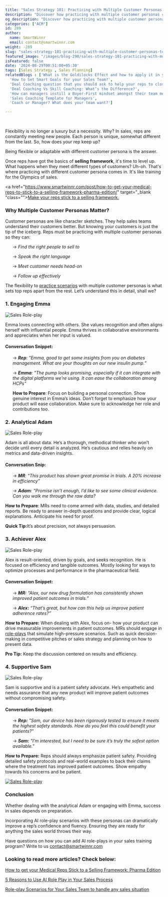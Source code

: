 ```yaml
---
title: "Sales Strategy 101: Practicing with Multiple Customer Personas to Drive Sales"
description: "Discover how practicing with multiple customer personas can transform your sales training program. Learn best practices even for remote sales reps and how to prepare them effectively"
og_description: "Discover how practicing with multiple customer personas can transform your sales training program. Learn best practices even for remote sales reps and how to prepare them effectively"
categories: ["ACM"]
id: 289
author:
  name: SmartWinnr
  email: contact@smartwinnr.com
weight: -289
slug: "sales-strategy-101-practicing-with-multiple-customer-personas-to-drive-sales"
featured_image: "/images/blog-290/sales-strategy-101-practicing-with-multiple-customer-personas-to-drive-sales.png"
isFeatured: false
date: '2024-08-29T00:51:00+05:30'
tags: [Sales Strategy , Sales Planning]
relatedBlogs : ['What is the Goldilocks Effect and how to apply it in your business?',
  'How to Set Smart Goals for your Sales Team?',
  'Deal Coaching question that you should ask to help your reps to close more deals',
  'Deal Coaching Vs Skill Coaching: What’s the Difference?',
  'How can managers instill a Buyer-First mindset amongst their team members?',
  'Sales Coaching Template for Managers',
  'Coach or Manager? What does your team want?']

---
```

  <br>




<p>Flexibility is no longer a luxury but a necessity. Why? In sales, reps are constantly meeting new people. Each person is unique, somewhat different from the last. So, how does your rep keep up? </p>

<p>Being flexible or adaptable with different customer persona is the answer.</p>

<p>Once reps have got the basics of <b>selling framework</b>, it's time to level up. What happens when they meet different types of customers? Uh-oh. That's where practicing with different customer persona comes in. It's like training for the Olympics of sales. </p>

<a href="https://www.smartwinnr.com/post/how-to-get-your-medical-reps-to-stick-to-a-selling-framework-pharma-edition/" target="_blank "class=""><u>Make your reps stick to a selling framework.</u></a>


<h3>Why Multiple Customer Personas Matter? </h3>

<p>Customer personas are like character sketches. They help sales teams understand their customers better. But knowing your customers is just the tip of the iceberg. Reps must be practicing with multiple customer personas so they can:  </p>

<ul>
<p> &#8594 <i>Find the right people to sell to </i></p>

<p> &#8594 <i>Speak the right language </i></p>

<p> &#8594 <i>Meet customer needs head-on </i></p>

<p> &#8594 <i>Follow up effectively </i></p>
</ul>


<p>The flexibility to <a href="https://www.smartwinnr.com/post/8-sales-role-play-scenarios-that-will-help-prepare-your-sales-team-to-handle-any-sales-situation/" target="_blank" class=""> practice scenarios</a> with multiple customer personas is what sets top reps apart from the rest. Let’s understand this in detail, shall we? </p>


<h3 class="ml-bold-text ml-margin-top-bottom20">1. Engaging Emma </h3>


<p>
<img src="/images/blog-289/customer-persona-engaging-emma.png" alt="Sales Role-play">
</p>



<p>Emma loves connecting with others. She values recognition and often aligns herself with influential people. Emma thrives in collaborative environments and appreciates when her input is valued. </p>
 
<h4 class="ml-bold-text ml-margin-top-bottom20">Conversation Snippet:</h4>
<ul>
  <p> &#8594 <i><b>Rep</b>: "Emma, good to get some insights from you on diabetes management. What are your thoughts on our new insulin pump.” </i> </p>
 

<p> &#8594 <i><b>Emma</b>: "The pump looks promising, especially if it can integrate with the digital platforms we're using. It can ease the collaboration among HCPs" </i></p>
 

<p><b>How to Prepare</b>: Focus on building a personal connection. Show genuine interest in Emma’s ideas. Don’t forget to emphasize how your product will ease collaboration. Make sure to acknowledge her role and contributions too. </p>
</ul>

<h3 class="ml-bold-text ml-margin-top-bottom20"> 2. Analytical Adam  </h3>


<p>
<img src="/images/blog-289/customer-persona-analytical-adam.png" alt="Sales Role-play">
</p>




<p>Adam is all about data. He’s a thorough, methodical thinker who won’t decide until every detail is analyzed. He’s cautious and relies heavily on metrics and data-driven insights. </p>

<h4 class="ml-bold-text ml-margin-top-bottom20"> Conversation Snip: </h4>
<ul>
<p> &#8594 <i>
<b>MR</b>: “This product has shown great promise in trials. A 20% increase in efficiency” </i>
</p>
<p> &#8594 <i>
<b>Adam</b>: “Promise isn’t enough, I’d like to see some clinical evidence. Can you walk me through the raw data? </i>
</p>
</ul>

 
 <p><b>How to Prepare</b>: MRs need to come armed with data, studies, and detailed reports. Be ready to answer in-depth questions and provide clear, logical explanations. Anticipate his need for proof. </p>

<div class="ml_pro_tip ml-margin-bottom20">
  <p><b>Quick Tip:</b>It’s about precision, not always persuasion.</p> 
</div>

<h3 class="ml-bold-text ml-margin-top-bottom20"> 3. Achiever Alex </h3>



<p>
<img src="/images/blog-289/customer-persona-achiever-alex.png" alt="Sales Role-play">
</p>




</p>Alex is result-oriented, driven by goals, and seeks recognition. He is focused on efficiency and tangible outcomes. Mostly looking for ways to optimize processes and performance in the pharmaceutical field. </p>

<h4 class="ml-bold-text ml-margin-top-bottom20">Conversation Snippet: </h4>
<ul>
<p> &#8594 <i>
<b>MR:</b> “Alex, our new drug formulation has consistently shown improved patient outcomes in trials.” </i>
</p>
<p> &#8594<i>
<b>Alex:</b> “That’s great, but how can this help us improve patient adherence rates?” </i>
</p>
</ul>

<p><b>How to Prepare:</b> When dealing with Alex, focus on- how your product can drive measurable improvements in patient outcomes. MRs should engage in <a href="https://www.smartwinnr.com/post/5-reasons-to-use-ai-role-play-in-your-sales-process/" target="_blank" class="">role-plays</a> that simulate high-pressure scenarios. Such as quick decision-making in competitive pitches or sales strategy and planning on how to present data. </p>

<div class="ml_pro_tip ml-margin-bottom20">
  <p><b>Pro Tip:</b> Keep the discussion centered on results and efficiency.</p> 
</div>


 

<h3 class="ml-bold-text ml-margin-top-bottom20"> 4. Supportive Sam </h3>



<p>
<img src="/images/blog-289/customer-persona-supportive-sam.png" alt="Sales Role-play">
</p>





<p>Sam is supportive and is a patient safety advocate. He’s empathetic and needs assurance that any new product will improve patient outcomes without compromising safety. </p>
 

<h4 class="ml-bold-text ml-margin-top-bottom20"> Conversation Snippet: </h4>
 
<ul>
<p> &#8594 <i>
<b>Rep:</b> "Sam, our device has been rigorously tested to ensure it meets the highest safety standards. How do you feel this could benefit your patients?" </i>
</p>
<p> &#8594 <i>
<b>Sam:</b> "I’m interested, but I need to be sure it’s truly the safest option available." </i>
</p>
 </ul>

<p><b>How to Prepare:</b> Reps should always emphasize patient safety. Providing detailed safety protocols and real-world examples to back their claims where the treatment has improved patient outcomes. Show empathy towards his concerns and be patient. </p>


<p>
<a href="https://www.smartwinnr.com/neo-ai-pilot-registration/">
    <img src="/images/blog-289/customer-persona.png" alt="Sales Role-play">
</a>
</p>
 



<h3 class="ml-bold-text ml-margin-top-bottom20"> Conclusion </h3>

<p>Whether dealing with the analytical Adam or engaging with Emma, success in sales depends on preparation.  </p>

<p>Incorporating AI role-play scenarios with these personas can dramatically improve a rep’s confidence and fluency. Ensuring they are ready for anything the sales world throws their way. </p>

<p>Have questions on how you can add AI role-plays in your sales training program? Write to us <a href="mailto:contact@smartwinnr.com" target="_blank" class=""><span>contact@smartwinnr.com</span></a><p>

<h3 class="ml-bold-text ml-margin-top-bottom20"> Looking to read more articles? Check below: </h3>


<p><a href="https://www.smartwinnr.com/post/how-to-get-your-medical-reps-to-stick-to-a-selling-framework-pharma-edition/" target="_blank" class="">How to get your Medical Reps Stick to a Selling Framework: Pharma Edition </a></p>



<p><a href="https://www.smartwinnr.com/post/5-reasons-to-use-ai-role-play-in-your-sales-process/" target="_blank" class="">
5 Reasons to Use AI Role Play in Your Sales Process </a></p>

<p><a href="https://www.smartwinnr.com/post/8-sales-role-play-scenarios-that-will-help-prepare-your-sales-team-to-handle-any-sales-situation/" target="_blank" class="">
Role-play Scenarios for Your Sales Team to handle any sales situation </a></p>